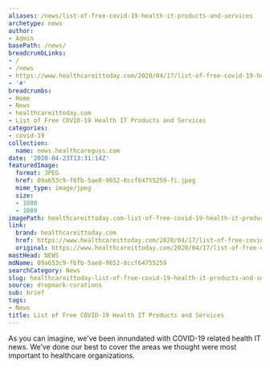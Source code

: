 ```yaml
---
aliases: /news/list-of-free-covid-19-health-it-products-and-services
archetype: news
author:
- Admin
basePath: /news/
breadcrumbLinks:
- /
- /news
- https://www.healthcareittoday.com/2020/04/17/list-of-free-covid-19-health-it-products-and-services/
- '#'
breadcrumbs:
- Home
- News
- healthcareittoday.com
- List of Free COVID-19 Health IT Products and Services
categories:
- covid-19
collection:
  name: news.healthcareguys.com
date: '2020-04-23T13:31:14Z'
featuredImage:
  format: JPEG
  href: 09a653c9-f6fb-5ae0-9652-8ccf64755259-fi.jpeg
  mime_type: image/jpeg
  size:
  - 1080
  - 1080
imagePath: healthcareittoday.com-list-of-free-covid-19-health-it-products-and-services
link:
  brand: healthcareittoday.com
  href: https://www.healthcareittoday.com/2020/04/17/list-of-free-covid-19-health-it-products-and-services/
  original: https://www.healthcareittoday.com/2020/04/17/list-of-free-covid-19-health-it-products-and-services/
mastHead: NEWS
mdName: 09a653c9-f6fb-5ae0-9652-8ccf64755259
searchCategory: News
slug: healthcareittoday-list-of-free-covid-19-health-it-products-and-services
source: dropmark-curations
sub: brief
tags:
- News
title: List of Free COVID-19 Health IT Products and Services
---
```


As you can imagine, we’ve been innundated with COVID-19 related health IT news. We’ve done our best to cover the areas we thought were most important to healthcare organizations.